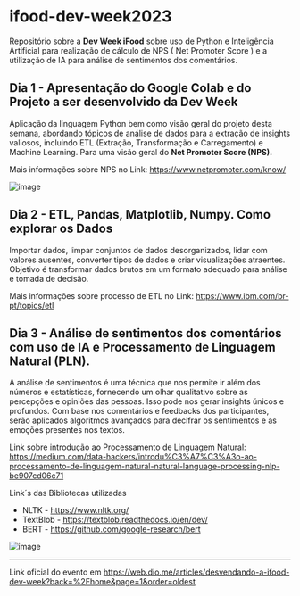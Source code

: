 # ifood-dev-week2023
Repositório sobre a **Dev Week iFood** sobre uso de Python e Inteligência Artificial para realização de cálculo de NPS ( Net Promoter Score ) e a utilização de IA para análise de sentimentos dos comentários.

## Dia 1 - Apresentação do Google Colab e do Projeto a ser desenvolvido da Dev Week
Aplicação da linguagem Python bem como visão geral do projeto desta semana, abordando tópicos de análise de dados para a extração de insights valiosos, incluindo ETL (Extração, Transformação e Carregamento) e Machine Learning. Para uma visão geral do **Net Promoter Score (NPS).**

Mais informações sobre NPS no Link: https://www.netpromoter.com/know/

![image](https://github.com/paulo-freitas-junior/ifood-dev-week2023/assets/63370929/81ef58f2-06c0-4adf-9128-56f52860f321)


## Dia 2 - ETL, Pandas, Matplotlib, Numpy. Como explorar os Dados
Importar dados, limpar conjuntos de dados desorganizados, lidar com valores ausentes, converter tipos de dados e criar visualizações atraentes. Objetivo é transformar dados brutos em um formato adequado para análise e tomada de decisão.

Mais informações sobre processo de ETL no Link: https://www.ibm.com/br-pt/topics/etl


## Dia 3 - Análise de sentimentos dos comentários com uso de IA e **Processamento de Linguagem Natural (PLN).**
A análise de sentimentos é uma técnica que nos permite ir além dos números e estatísticas, fornecendo um olhar qualitativo sobre as percepções e opiniões das pessoas. Isso pode nos gerar insights únicos e profundos.
Com base nos comentários e feedbacks dos participantes, serão aplicados algoritmos avançados para decifrar os sentimentos e as emoções presentes nos textos.

Link sobre introdução ao Processamento de Linguagem Natural: https://medium.com/data-hackers/introdu%C3%A7%C3%A3o-ao-processamento-de-linguagem-natural-natural-language-processing-nlp-be907cd06c71

Link´s das Bibliotecas utilizadas 

+ NLTK - https://www.nltk.org/
+ TextBlob - https://textblob.readthedocs.io/en/dev/
+ BERT - https://github.com/google-research/bert  

![image](https://github.com/paulo-freitas-junior/ifood-dev-week2023/assets/63370929/8f6ee303-e63c-4339-8dd7-8a988f686411)

***
Link oficial do evento em https://web.dio.me/articles/desvendando-a-ifood-dev-week?back=%2Fhome&page=1&order=oldest
